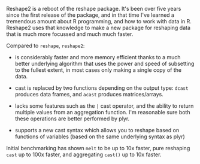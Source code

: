 Reshape2 is a reboot of the reshape package. It's been over five years since the first release of the package, and in that time I've learned a tremendous amount about R programming, and how to work with data in R. Reshape2 uses that knowledge to make a new package for reshaping data that is much more focussed and much much faster.

Compared to `reshape`, `reshape2`:

 * is considerably faster and more memory efficient thanks to a much better
   underlying algorithm that uses the power and speed of subsetting to the
   fullest extent, in most cases only making a single copy of the data.

 * cast is replaced by two functions depending on the output type: `dcast`
   produces data frames, and `acast` produces matrices/arrays.

 * lacks some features such as the `|` cast operator, and the ability to
   return multiple values from an aggregation function. I'm reasonable sure
   both these operations are better performed by plyr.

 * supports a new cast syntax which allows you to reshape based on functions
   of variables (based on the same underlying syntax as plyr)

Initial benchmarking has shown `melt` to be up to 10x faster, pure reshaping `cast` up to 100x faster, and aggregating `cast()` up to 10x faster.